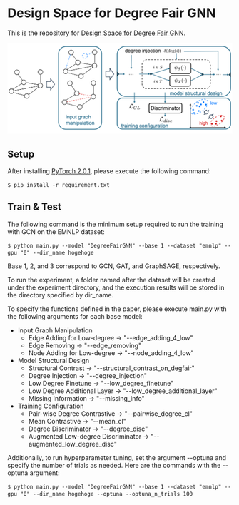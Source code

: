 # Design Space for Degree Fair GNN

This is the repository for [Design Space for Degree Fair GNN](https://openreview.net/forum?id=DCiSjpcQAZ&referrer=%5Bthe%20profile%20of%20Taiki%20Ishisaki%5D(%2Fprofile%3Fid%3D~Taiki_Ishisaki1)).

![design space](figures/design_space.png)

## Setup

After installing [PyTorch 2.0.1](https://pytorch.org/get-started/previous-versions/), please execute the following command:

```
$ pip install -r requirement.txt
```

## Train & Test
The following command is the minimum setup required to run the training with GCN on the EMNLP dataset:

```
$ python main.py --model "DegreeFairGNN" --base 1 --dataset "emnlp" --gpu "0" --dir_name hogehoge
```

Base 1, 2, and 3 correspond to GCN, GAT, and GraphSAGE, respectively. 

To run the experiment, a folder named after the dataset will be created under the experiment directory, and the execution results will be stored in the directory specified by dir_name.

To specify the functions defined in the paper, please execute main.py with the following arguments for each base model:

- Input Graph Manipulation
    - Edge Adding for Low-degree -> "--edge_adding_4_low"
    - Edge Removing -> "--edge_removing"
    - Node Adding for Low-degree -> "--node_adding_4_low"
- Model Structural Design
    - Structural Contrast -> "--structural_contrast_on_degfair"
    - Degree Injection -> "--degree_injection"
    - Low Degree Finetune -> "--low_degree_finetune"
    - Low Degree Additional Layer -> "--low_degree_additional_layer"
    - Missing Information -> "--missing_info"
- Training Configuration
    - Pair-wise Degree Contrastive -> "--pairwise_degree_cl"
    - Mean Contrastive -> "--mean_cl"
    - Degree Discriminator -> "--degree_disc"
    - Augmented Low-degree Discriminator -> "--augmented_low_degree_disc"

Additionally, to run hyperparameter tuning, set the argument --optuna and specify the number of trials as needed. Here are the commands with the --optuna argument:

```
$ python main.py --model "DegreeFairGNN" --base 1 --dataset "emnlp" --gpu "0" --dir_name hogehoge --optuna --optuna_n_trials 100
```